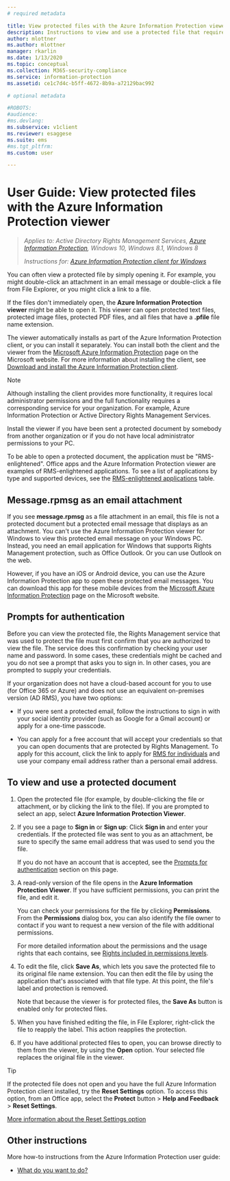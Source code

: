 ```yaml
---
# required metadata

title: View protected files with the Azure Information Protection viewer
description: Instructions to view and use a protected file that requires you to have the Azure Information Protection viewer installed.
author: mlottner
ms.author: mlottner
manager: rkarlin
ms.date: 1/13/2020
ms.topic: conceptual
ms.collection: M365-security-compliance
ms.service: information-protection
ms.assetid: ce1c7d4c-b5ff-4672-8b9a-a72129bac992

# optional metadata

#ROBOTS:
#audience:
#ms.devlang:
ms.subservice: v1client
ms.reviewer: esaggese
ms.suite: ems
#ms.tgt_pltfrm:
ms.custom: user

---
```


# User Guide: View protected files with the Azure Information Protection viewer

>*Applies to: Active Directory Rights Management Services, [Azure Information Protection](https://azure.microsoft.com/pricing/details/information-protection), Windows 10, Windows 8.1, Windows 8*
>
> *Instructions for: [Azure Information Protection client for Windows](../faqs.md#whats-the-difference-between-the-azure-information-protection-client-and-the-azure-information-protection-unified-labeling-client)*

You can often view a protected file by simply opening it. For example, you might double-click an attachment in an email message or double-click a file from File Explorer, or you might click a link to a file.

If the files don't immediately open, the **Azure Information Protection viewer** might be able to open it. This viewer can open protected text files, protected image files, protected PDF files, and all files that have a **.pfile** file name extension.

The viewer automatically installs as part of the Azure Information Protection client, or you can install it separately. You can install both the client and the viewer from the [Microsoft Azure Information Protection](https://go.microsoft.com/fwlink/?LinkId=303970) page on the Microsoft website. For more information about installing the client, see [Download and install the Azure Information Protection client](install-client-app.md).

> [!NOTE]
> Although installing the client provides more functionality, it requires local administrator permissions and the full functionality requires a corresponding service for your organization. For example, Azure Information Protection or Active Directory Rights Management Services.
> 
> Install the viewer if you have been sent a protected document by somebody from another organization or if you do not have local administrator permissions to your PC.

To be able to open a protected document, the application must be "RMS-enlightened". Office apps and the Azure Information Protection viewer are examples of RMS-enlightened applications. To see a list of applications by type and supported devices, see the [RMS-enlightened applications](../requirements-applications.md#rms-enlightened-applications) table.  
## Message.rpmsg as an email attachment

If you see **message.rpmsg** as a file attachment in an email, this file is not a protected document but a protected email message that displays as an attachment. You can't use the Azure Information Protection viewer for Windows to view this protected email message on your Windows PC. Instead, you need an email application for Windows that supports Rights Management protection, such as Office Outlook. Or you can use Outlook on the web.

However, if you have an iOS or Android device, you can use the Azure Information Protection app to open these protected email messages. You can download this app for these mobile devices from the [Microsoft Azure Information Protection](https://go.microsoft.com/fwlink/?LinkId=303970) page on the Microsoft website.

## Prompts for authentication

Before you can view the protected file, the Rights Management service that was used to protect the file must first confirm that you are authorized to view the file. The service does this confirmation by checking your user name and password. In some cases, these credentials might be cached and you do not see a prompt that asks you to sign in. In other cases, you are prompted to supply your credentials.

If your organization does not have a cloud-based account for you to use (for Office 365 or Azure) and does not use an equivalent on-premises version (AD RMS), you have two options:

- If you were sent a protected email, follow the instructions to sign in with your social identity provider (such as Google for a Gmail account) or apply for a one-time passcode.

- You can apply for a free account that will accept your credentials so that you can open documents that are protected by Rights Management. To apply for this account, click the link to apply for [RMS for individuals](https://go.microsoft.com/fwlink/?LinkId=309469) and use your company email address rather than a personal email address. 

## To view and use a protected document

1. Open the protected file (for example, by double-clicking the file or attachment, or by clicking the link to the file). If you are prompted to select an app, select **Azure Information Protection Viewer**. 

2. If you see a page to **Sign in** or **Sign up**: Click **Sign in** and enter your credentials. If the protected file was sent to you as an attachment, be sure to specify the same email address that was used to send you the file.
    
    If you do not have an account that is accepted, see the [Prompts for authentication](#prompts-for-authentication) section on this page.

3. A read-only version of the file opens in the **Azure Information Protection Viewer**. If you have sufficient permissions, you can print the file, and edit it. 

    You can check your permissions for the file by clicking **Permissions**. From the **Permissions** dialog box, you can also identify the file owner to contact if you want to request a new version of the file with additional permissions.
    
    For more detailed information about the permissions and the usage rights that each contains, see [Rights included in permissions levels](../configure-usage-rights.md#rights-included-in-permissions-levels).

4. To edit the file, click **Save As**, which lets you save the protected file to its original file name extension. You can then edit the file by using the application that's associated with that file type. At this point, the file's label and protection is removed.
    
    Note that because the viewer is for protected files, the **Save As** button is enabled only for protected files.
    
5. When you have finished editing the file, in File Explorer, right-click the file to reapply the label. This action reapplies the protection.

6. If you have additional protected files to open, you can browse directly to them from the viewer, by using the **Open** option. Your selected file replaces the original file in the viewer. 

> [!TIP]
> If the protected file does not open and you have the full Azure Information Protection client installed, try the **Reset Settings** option. To access this option, from an Office app, select the **Protect** button > **Help and Feedback** > **Reset Settings**. 
> 
> [More information about the Reset Settings option](client-admin-guide.md#more-information-about-the-reset-settings-option)

## Other instructions
More how-to instructions from the Azure Information Protection user guide:

-   [What do you want to do?](client-user-guide.md#what-do-you-want-to-do)

